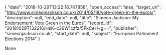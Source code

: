 {
  "date": "2018-10-29T13:22:16.747858", 
  "open_access": false, 
  "target_url": "http://www.simeonjackson.co.uk/2014/05/18/vote-green-in-the-euros/", 
  "description": null, 
  "end_date": null, 
  "title": "Simeon Jackson: My Endorsement: Vote Green in the Euros", 
  "record_id": "20181029T132216/HsK+c36W1czfz/5PkCeH+g==", 
  "publisher": "simeonjackson.co.uk", 
  "start_date": null, 
  "subject": "European Parliament Elections 2014"
}

None